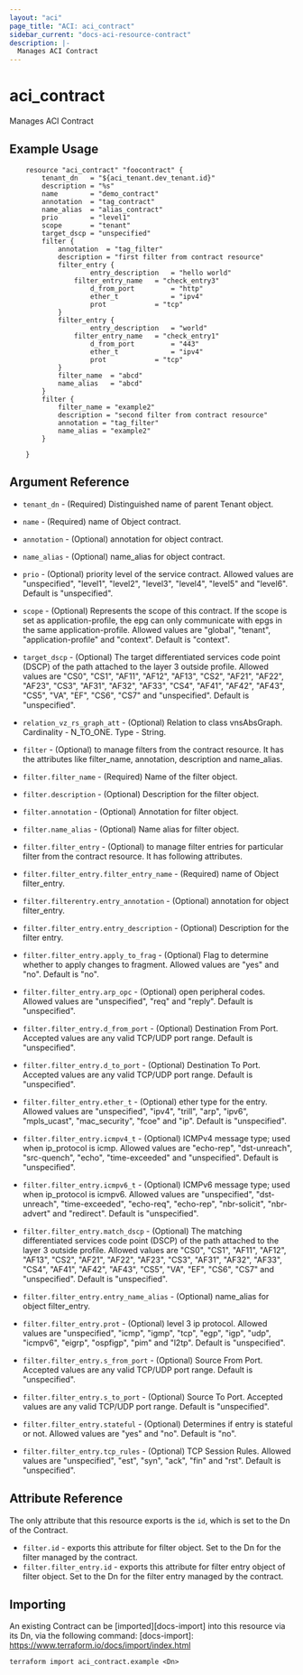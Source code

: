 ```yaml
---
layout: "aci"
page_title: "ACI: aci_contract"
sidebar_current: "docs-aci-resource-contract"
description: |-
  Manages ACI Contract
---
```


# aci_contract #
Manages ACI Contract

## Example Usage ##

```hcl
	resource "aci_contract" "foocontract" {
		tenant_dn   = "${aci_tenant.dev_tenant.id}"
		description = "%s"
		name        = "demo_contract"
		annotation  = "tag_contract"
		name_alias  = "alias_contract"
		prio        = "level1"
		scope       = "tenant"
		target_dscp = "unspecified"
		filter {
  			annotation  = "tag_filter"
  			description = "first filter from contract resource"
  			filter_entry {
    				entry_description   = "hello world"
	  			filter_entry_name   = "check_entry3"
    				d_from_port 	    = "http"
    				ether_t       	    = "ipv4"
    				prot 		    = "tcp"  
  			}
  			filter_entry {
    				entry_description   = "world"
	  			filter_entry_name   = "check_entry1"
    				d_from_port 	    = "443"
    				ether_t       	    = "ipv4"
    				prot 		    = "tcp"  
  			}
  			filter_name  = "abcd"
  			name_alias   = "abcd"
		}
		filter {
  			filter_name = "example2"
  			description = "second filter from contract resource"
  			annotation = "tag_filter"
  			name_alias = "example2"
		}

	}
```
## Argument Reference ##
* `tenant_dn` - (Required) Distinguished name of parent Tenant object.
* `name` - (Required) name of Object contract.
* `annotation` - (Optional) annotation for object contract.
* `name_alias` - (Optional) name_alias for object contract.
* `prio` - (Optional) priority level of the service contract.  Allowed values are "unspecified", "level1", "level2", "level3", "level4", "level5" and "level6". Default is "unspecified".
* `scope` - (Optional)  Represents the scope of this contract. If the scope is set as application-profile, the epg can only communicate with epgs in the same application-profile. Allowed values are "global", "tenant", "application-profile" and "context". Default is "context".

* `target_dscp` - (Optional) The target differentiated services code point (DSCP) of the path attached to the layer 3 outside profile. Allowed values are "CS0", "CS1", "AF11",	"AF12",	"AF13",	"CS2",	"AF21",	"AF22",	"AF23",	"CS3",	"AF31",	"AF32",	"AF33",	"CS4",	"AF41",	"AF42",	"AF43",	"CS5",	"VA",	"EF",	"CS6",	"CS7"	and "unspecified". Default is "unspecified".	

* `relation_vz_rs_graph_att` - (Optional) Relation to class vnsAbsGraph. Cardinality - N_TO_ONE. Type - String.
                

* `filter` - (Optional) to manage filters from the contract resource. It has the attributes like filter_name, annotation, description and name_alias.
* `filter.filter_name` - (Required) Name of the filter object.
* `filter.description` - (Optional) Description for the filter object.
* `filter.annotation` - (Optional) Annotation for filter object.
* `filter.name_alias` - (Optional) Name alias for filter object.

* `filter.filter_entry` - (Optional) to manage filter entries for particular filter from the contract resource. It has following attributes.
* `filter.filter_entry.filter_entry_name` - (Required) name of Object filter_entry.
* `filter.filterentry.entry_annotation` - (Optional) annotation for object filter_entry.
* `filter.filter_entry.entry_description` - (Optional) Description for the filter entry.
* `filter.filter_entry.apply_to_frag` - (Optional) Flag to determine whether to apply changes to fragment. Allowed values are "yes" and "no". Default is "no".
* `filter.filter_entry.arp_opc` - (Optional) open peripheral codes. Allowed values are "unspecified", "req" and "reply". Default is "unspecified".
* `filter.filter_entry.d_from_port` - (Optional) Destination From Port. Accepted values are any valid TCP/UDP port range. Default is "unspecified".
* `filter.filter_entry.d_to_port` - (Optional) Destination To Port. Accepted values are any valid TCP/UDP port range. Default is "unspecified".
* `filter.filter_entry.ether_t` - (Optional) ether type for the entry. Allowed values are "unspecified", "ipv4", "trill", "arp", "ipv6", "mpls_ucast", "mac_security", "fcoe" and "ip". Default is "unspecified".
* `filter.filter_entry.icmpv4_t` - (Optional) ICMPv4 message type; used when ip_protocol is icmp. Allowed values are "echo-rep", "dst-unreach", "src-quench", "echo", "time-exceeded" and "unspecified". Default is "unspecified".
* `filter.filter_entry.icmpv6_t` - (Optional) ICMPv6 message type; used when ip_protocol is icmpv6. Allowed values are "unspecified", "dst-unreach", "time-exceeded", "echo-req", "echo-rep", "nbr-solicit", "nbr-advert" and "redirect". Default is "unspecified".
* `filter.filter_entry.match_dscp` - (Optional) The matching differentiated services code point (DSCP) of the path attached to the layer 3 outside profile. Allowed values are "CS0", "CS1", "AF11",	"AF12",	"AF13",	"CS2",	"AF21",	"AF22",	"AF23",	"CS3",	"AF31",	"AF32",	"AF33",	"CS4",	"AF41",	"AF42",	"AF43",	"CS5",	"VA",	"EF",	"CS6",	"CS7"	and "unspecified". Default is "unspecified".
* `filter.filter_entry.entry_name_alias` - (Optional) name_alias for object filter_entry.
* `filter.filter_entry.prot` - (Optional) level 3 ip protocol. Allowed values are "unspecified", "icmp", "igmp", "tcp", "egp", "igp", "udp", "icmpv6", "eigrp", "ospfigp", "pim" and "l2tp". Default is "unspecified".
* `filter.filter_entry.s_from_port` - (Optional) Source From Port. Accepted values are any valid TCP/UDP port range. Default is "unspecified".
* `filter.filter_entry.s_to_port` - (Optional) Source To Port. Accepted values are any valid TCP/UDP port range. Default is "unspecified".
* `filter.filter_entry.stateful` - (Optional) Determines if entry is stateful or not. Allowed values are "yes" and "no". Default is "no".
* `filter.filter_entry.tcp_rules` - (Optional) TCP Session Rules. Allowed values are "unspecified", "est", "syn", "ack", "fin" and "rst". Default is "unspecified".

## Attribute Reference

The only attribute that this resource exports is the `id`, which is set to the
Dn of the Contract.
* `filter.id` - exports this attribute for filter object. Set to the Dn for the filter managed by the contract.
* `filter.filter_entry.id` - exports this attribute for filter entry object of filter object. Set to the Dn for the filter entry managed by the contract.

## Importing ##

An existing Contract can be [imported][docs-import] into this resource via its Dn, via the following command:
[docs-import]: https://www.terraform.io/docs/import/index.html


```
terraform import aci_contract.example <Dn>
```
